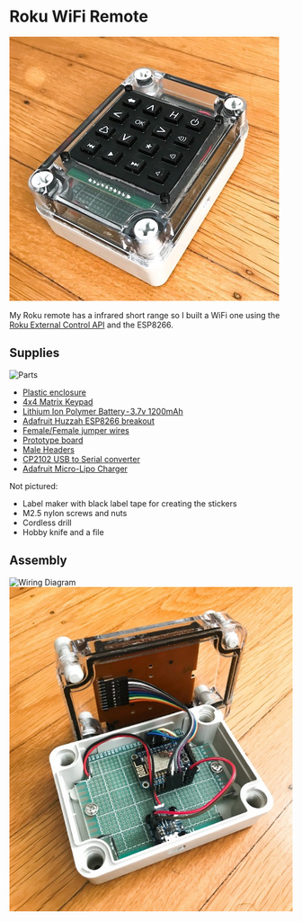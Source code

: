 # Roku WiFi Remote

![That's one bulky TV remote](1.jpeg)

My Roku remote has a infrared short range so I built a WiFi one using the [Roku External Control API](https://sdkdocs.roku.com/display/sdkdoc/External+Control+API) and the ESP8266.

## Supplies

![Parts](2.jpeg)
  
* [Plastic enclosure](https://www.adafruit.com/product/903)
* [4x4 Matrix Keypad](https://www.adafruit.com/product/3844)
* [Lithium Ion Polymer Battery - 3.7v 1200mAh](https://www.adafruit.com/product/2471)
* [Adafruit Huzzah ESP8266 breakout](https://www.adafruit.com/product/2471)
* [Female/Female jumper wires](https://www.adafruit.com/product/1951)
* [Prototype board](https://www.dx.com/p/double-sided-glass-fiber-prototyping-pcb-universal-board-7-x-9-131731)
* [Male Headers](https://www.adafruit.com/product/2671)
* [CP2102 USB to Serial converter](https://www.amazon.com/gp/product/B009T2ZR6W/)
* [Adafruit Micro-Lipo Charger](https://www.adafruit.com/product/1904)

Not pictured:
* Label maker with black label tape for creating the stickers
* M2.5 nylon screws and nuts
* Cordless drill
* Hobby knife and a file

## Assembly

![Wiring Diagram](4.jpeg)
![Actual wiring](5.jpeg)

